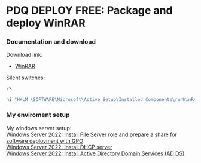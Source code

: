 # PDQ DEPLOY FREE: Package and deploy WinRAR
### Documentation and download
Download link:

* [WinRAR](https://www.win-rar.com/download.html?&L=0)

Silent switches:
```powershell
/S
```

```powershell
ni "HKLM:\SOFTWARE\Microsoft\Active Setup\Installed Components\runWinRAR" | New-ItemProperty -Name "StubPath" -Value ('REG ADD "HKCU\Software\Microsoft\Windows\CurrentVersion\RunOnce" /v runWinRAR /t REG_SZ /d "{0}\WinRAR\WinRAR.exe"' -f $env:ProgramFiles)
```

### My enviroment setup
My windows server setup: <br />
[Windows Server 2022: Install File Server role and prepare a share for software deployment with GPO](https://youtu.be/jEWSdC2qwyA) <br />
[Windows Server 2022: Install DHCP server](https://youtu.be/8n0MD9stQis) <br />
[Windows Server 2022: Install Active Directory Domain Services (AD DS)](https://youtu.be/1cYewbW3Tl0) <br />